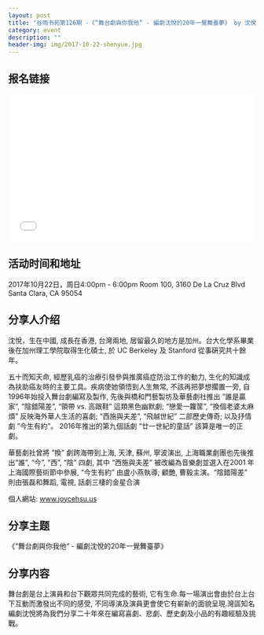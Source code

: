 ```yaml
---
layout: post
title: "谷雨书苑第126期 -《“舞台劇與你我他“ - 編劇沈悅的20年一覺舞臺夢》 by 沈悅"
category: event
description: ""
header-img: img/2017-10-22-shenyue.jpg
---
```


## 报名链接
<div style="width:100%; text-align:left;" ><iframe src="//eventbrite.com/tickets-external?eid=38676529541&ref=etckt" frameborder="0" height="300" width="100%" vspace="0" hspace="0" marginheight="5" marginwidth="5" scrolling="auto" allowtransparency="true"></iframe></div>

## 活动时间和地址
2017年10月22日，周日4:00pm - 6:00pm
Room 100, 3160 De La Cruz Blvd Santa Clara, CA 95054

## 分享人介绍

沈悅，生在中國, 成長在香港, 台灣兩地, 居留最久的地方是加州。台大化學系畢業後在加州理工學院取得生化碩士, 於 UC Berkeley 及 Stanford 從事硏究共十餘年。

五十而知天命, 經歷乳癌的治療引發參與推廣癌症防治工作的動力, 生化的知識成為扶助癌友時的主要工具。疾病使她領悟到人生無常, 不該再把夢想擱置一旁, 自1996年始投入舞台劇編寫及製作, 先後與橋和門藝製坊及華藝劇社推出 ”誰是贏家”, “陰錯陽差”, “領帶 vs. 高跟鞋” 這類黑色幽默劇; “戀愛一籮筐”, “換個老婆太麻煩” 反映海外華人生活的喜劇; “西施與夫差”, “飛越世紀” 二部歷史傳奇; 以及抒情劇 ”今生有約”。 2016年推出的第九個話劇 ”廿一世紀的童話” 該算是唯一的正劇。

華藝劇社曾將 ”換” 劇跨海帶到上海, 天津, 蘇州, 寧波演出, 上海職業劇團也先後推出“誰”, “今”, “西”, “陰” 四劇, 其中 “西施與夫差” 被改編為音樂劇並選入在2001 年上海國際藝術節中參展, “今生有約” 由盧小燕執導; 顧艷, 曹毅主演。“陰錯陽差” 則由張磊和舞蹈, 電視, 話劇三棲的金星合演

個人網站: www.joycehsu.us

## 分享主题

《“舞台劇與你我他“ - 編劇沈悅的20年一覺舞臺夢》


## 分享内容 
舞台劇是台上演員和台下觀眾共同完成的藝術, 它有生命.每一場演出會由於台上台下互動而激發出不同的感受, 不同導演及演員更會使它有嶄新的面貌呈現.灣區知名編劇沈悅將為我們分享二十年來在編寫喜劇、悲劇、歷史劇及小品的有趣經驗及挑戰。
